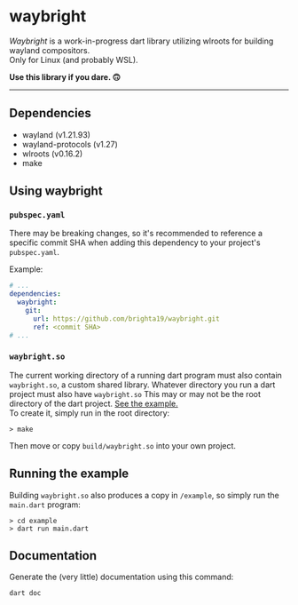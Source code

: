 # waybright

*Waybright* is a work-in-progress dart library utilizing wlroots for building
wayland compositors.\
Only for Linux (and probably WSL).

**Use this library if you dare. 🙃**

---

## Dependencies
- wayland (v1.21.93)
- wayland-protocols (v1.27)
- wlroots (v0.16.2)
- make

## Using waybright

### `pubspec.yaml`

There may be breaking changes, so it's recommended to reference a specific
commit SHA when adding this dependency to your project's `pubspec.yaml`.

Example:
```yaml
# ...
dependencies:
  waybright:
    git:
      url: https://github.com/brighta19/waybright.git
      ref: <commit SHA>
# ...
```

### `waybright.so`

The current working directory of a running dart program must also contain
`waybright.so`, a custom shared library. Whatever directory you run a dart
project must also have `waybright.so` This may or may not be the root directory
of the dart project. [See the example.](#running-the-example) \
To create it,
simply run in the root directory:

```console
> make
```

Then move or copy `build/waybright.so` into your own project.

## Running the example

Building `waybright.so` also produces a copy in `/example`, so simply run the
`main.dart` program:

```console
> cd example
> dart run main.dart
```

## Documentation

Generate the (very little) documentation using this command:

```sh
dart doc
```
